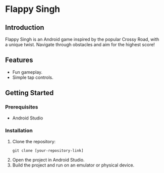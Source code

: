 # Flappy Singh

## Introduction
Flappy Singh is an Android game inspired by the popular Crossy Road, with a unique twist. Navigate through obstacles and aim for the highest score!

## Features
- Fun gameplay.
- Simple tap controls.

## Getting Started
### Prerequisites
- Android Studio

### Installation
1. Clone the repository:
   ```
   git clone [your-repository-link]
   ```
2. Open the project in Android Studio.
3. Build the project and run on an emulator or physical device.
